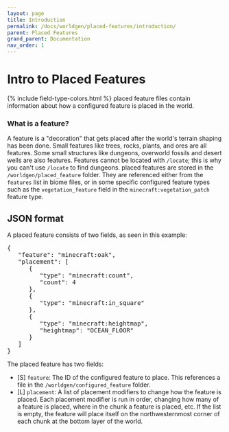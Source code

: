 ```yaml
---
layout: page
title: Introduction
permalink: /docs/worldgen/placed-features/introduction/
parent: Placed Features
grand_parent: Documentation
nav_order: 1
---
```


# Intro to Placed Features

<head>
    {% include field-type-colors.html %}
</head>
placed feature files contain information about how a configured feature is placed in the world. 

### What is a feature?

A feature is a "decoration" that gets placed after the world's terrain shaping has been done. Small features like trees, rocks, plants, and ores are all features. Some small structures like dungeons, overworld fossils and desert wells are also features. Features cannot be located with `/locate`; this is why you can't use `/locate` to find dungeons.
placed features are stored in the `/worldgen/placed_feature` folder. They are referenced either from the `features` list in biome files, or in some specific configured feature types such as the `vegetation_feature` field in the `minecraft:vegetation_patch` feature type.

## JSON format

A placed feature consists of two fields, as seen in this example:

<pre>
{
   "feature": "minecraft:oak",
   "placement": [
      {
         "type": "minecraft:count",
         "count": 4
      },
      {
         "type": "minecraft:in_square"
      },
      {
         "type": "minecraft:heightmap",
         "heightmap": "OCEAN_FLOOR"
      }
   ]
}
</pre>

The placed feature has two fields:

* <span str>[S]</span> `feature`: The ID of the configured feature to place. This references a file in the `/worldgen/configured_feature` folder.
* <span list>[L]</span> `placement`: A list of placement modifiers to change how the feature is placed. Each placement modifier is run in order, changing how many of a feature is placed, where in the chunk a feature is placed, etc. If the list is empty, the feature will place itself on the northwesternmost corner of each chunk at the bottom layer of the world.
